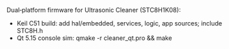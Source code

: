 Dual‑platform firmware for Ultrasonic Cleaner (STC8H1K08):

* Keil C51 build: add hal/embedded, services, logic, app sources; include STC8H.h
* Qt 5.15 console sim: qmake -r cleaner_qt.pro && make
